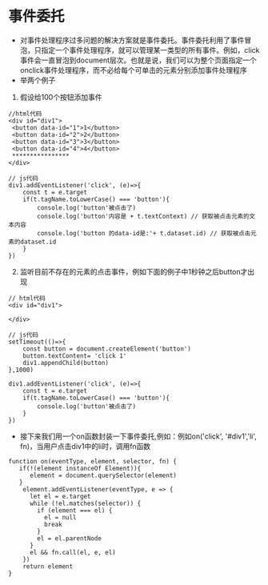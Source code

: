 # 事件委托
* 对事件处理程序过多问题的解决方案就是事件委托。事件委托利用了事件冒泡，只指定一个事件处理程序，就可以管理某一类型的所有事件。例如，click事件会一直冒泡到document层次。也就是说，我们可以为整个页面指定一个onclick事件处理程序，而不必给每个可单击的元素分别添加事件处理程序
* 举两个例子
1. 假设给100个按钮添加事件
```
//html代码
<div id="div1">
 <button data-id="1">1</button>
 <button data-id="2">2</button>
 <button data-id="3">3</button>
 <button data-id="4">4</button>
 ****************
</div>

// js代码
div1.addEventListener('click', (e)=>{
    const t = e.target
    if(t.tagName.toLowerCase() === 'button'){
        console.log('button'被点击了)
        console.log('button'内容是 + t.textContext) // 获取被点击元素的文本内容
        console.log('button 的data-id是:'+ t.dataset.id) // 获取被点击元素的dataset.id
    }
})
``` 
2. 监听目前不存在的元素的点击事件，例如下面的例子中1秒钟之后button才出现
```
// html代码
<div id="div1">

</div>

// js代码
setTimeout(()=>{
    const button = document.createElement('button')
    button.textContent= 'click 1'
    div1.appendChild(button)
},1000)

div1.addEventListener('click', (e)=>{
    const t = e.target
    if(t.tagName.toLowerCase() === 'button'){
        console.log('button'被点击了)
    }
})
```
* 接下来我们用一个on函数封装一下事件委托,例如：例如on('click', '#div1','li', fn)，当用户点击div1中的li时，调用fn函数
```
function on(eventType, element, selector, fn) {
   if(!(element instanceOf Element)){
      element = document.querySelector(element)
   }
    element.addEventListener(eventType, e => {
      let el = e.target
      while (!el.matches(selector)) {
        if (element === el) {
          el = null
          break
        }
        el = el.parentNode
      }
      el && fn.call(el, e, el)
    })
    return element
}
```